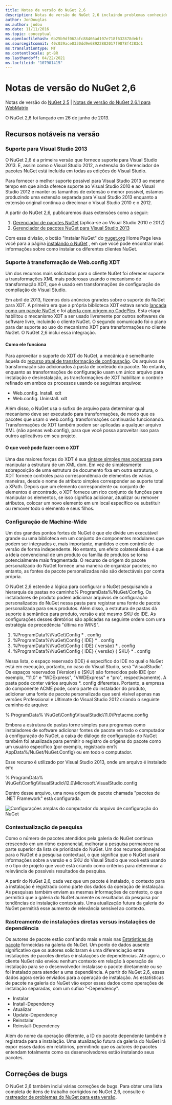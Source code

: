 ```yaml
---
title: Notas de versão do NuGet 2,6
description: Notas de versão do NuGet 2,6 incluindo problemas conhecidos, correções de bugs, recursos adicionados e DCRs.
author: JonDouglas
ms.author: jodou
ms.date: 11/11/2016
ms.topic: conceptual
ms.openlocfilehash: 6b25b9df062afc88466ad107e718f632878debfc
ms.sourcegitcommit: 40c039ace0330dd9e68922882017f9878f4283d1
ms.translationtype: MT
ms.contentlocale: pt-BR
ms.lasthandoff: 04/22/2021
ms.locfileid: "107901415"
---
```

# <a name="nuget-26-release-notes"></a>Notas de versão do NuGet 2,6

Notas de versão do [NuGet 2,5](../release-notes/nuget-2.5.md)  |  [Notas de versão do NuGet 2.6.1 para WebMatrix](../release-notes/nuget-2.6.1-for-webmatrix.md)

O NuGet 2,6 foi lançado em 26 de junho de 2013.

## <a name="notable-features-in-the-release"></a>Recursos notáveis na versão

### <a name="support-for-visual-studio-2013"></a>Suporte para Visual Studio 2013

O NuGet 2,6 é a primeira versão que fornece suporte para Visual Studio 2013. E, assim como o Visual Studio 2012, a extensão do Gerenciador de pacotes NuGet está incluída em todas as edições do Visual Studio.

Para fornecer o melhor suporte possível para Visual Studio 2013 ao mesmo tempo em que ainda oferece suporte ao Visual Studio 2010 e ao Visual Studio 2012 e manter os tamanhos de extensão o menor possível, estamos produzindo uma extensão separada para Visual Studio 2013 enquanto a extensão original continua a direcionar o Visual Studio 2010 e o 2012.

A partir do NuGet 2,6, publicaremos duas extensões como a seguir:

1. [Gerenciador de pacotes NuGet](https://marketplace.visualstudio.com/items?itemName=NuGetTeam.NuGetPackageManager) (aplica-se ao Visual Studio 2010 e 2012)
1. [Gerenciador de pacotes NuGet para Visual Studio 2013](https://marketplace.visualstudio.com/items?itemName=NuGetTeam.NuGetPackageManagerforVisualStudio2013)

Com essa divisão, o botão "instalar NuGet" do [nuget.org](https://nuget.org) Home Page leva você para a página [instalando o NuGet](../install-nuget-client-tools.md) , em que você pode encontrar mais informações sobre como instalar os diferentes clientes NuGet.

<a name="xdt"></a>

### <a name="xdt-webconfig-transformation-support"></a>Suporte à transformação de Web.config XDT

Um dos recursos mais solicitados para o cliente NuGet foi oferecer suporte a transformações XML mais poderosas usando o mecanismo de transformação XDT, que é usado em transformações de configuração de compilação do Visual Studio.

Em abril de 2013, fizemos dois anúncios grandes sobre o suporte do NuGet para XDT. A primeira era que a própria biblioteca XDT estava sendo [lançada como um pacote NuGet](https://nuget.org/packages/Microsoft.Web.Xdt) e foi [aberta com origem no CodePlex](http://xdt.codeplex.com/). Esta etapa habilitou o mecanismo XDT a ser usado livremente por outros softwares de software livre, incluindo o cliente NuGet. O segundo comunicado foi o plano para dar suporte ao uso do mecanismo XDT para transformações no cliente NuGet. O NuGet 2,6 inclui essa integração.

#### <a name="how-it-works"></a>Como ele funciona

Para aproveitar o suporte do XDT do NuGet, a mecânica é semelhante àquela do [recurso atual de transformação de configuração](../create-packages/source-and-config-file-transformations.md).
Os arquivos de transformação são adicionados à pasta de conteúdo do pacote. No entanto, enquanto as transformações de configuração usam um único arquivo para instalação e desinstalação, as transformações de XDT habilitam o controle refinado em ambos os processos usando os seguintes arquivos:

- Web.config. Install. xdt
- Web.config. Uninstall. xdt

Além disso, o NuGet usa o sufixo de arquivo para determinar qual mecanismo deve ser executado para transformações, de modo que os pacotes que usam o web.config. transformações continuarão funcionando. Transformações de XDT também podem ser aplicadas a qualquer arquivo XML (não apenas web.config), para que você possa aproveitar isso para outros aplicativos em seu projeto.

#### <a name="what-you-can-do-with-xdt"></a>O que você pode fazer com o XDT

Uma das maiores forças do XDT é sua [sintaxe simples mas poderosa](/previous-versions/aspnet/dd465326(v=vs.110)) para manipular a estrutura de um XML dom. Em vez de simplesmente sobreposição de uma estrutura de documento fixa em outra estrutura, o XDT fornece controles para correspondência de elementos de várias maneiras, desde o nome de atributo simples corresponder ao suporte total a XPath. Depois que um elemento correspondente ou conjunto de elementos é encontrado, o XDT fornece um rico conjunto de funções para manipular os elementos, se isso significa adicionar, atualizar ou remover atributos, colocar um novo elemento em um local específico ou substituir ou remover todo o elemento e seus filhos.

### <a name="machine-wide-configuration"></a>Configuração de Machine-Wide

Um dos grandes pontos fortes do NuGet é que ele divide um executável grande ou uma biblioteca em um conjunto de componentes modulares que podem ser integrados e, mais importante, mantidos e com controle de versão de forma independente. No entanto, um efeito colateral disso é que a ideia convencional de um produto ou família de produtos se torna potencialmente mais fragmentada.
O recurso de origem do pacote personalizado do NuGet fornece uma maneira de organizar pacotes; no entanto, as fontes de pacote personalizadas não são detectáveis por conta própria.

O NuGet 2,6 estende a lógica para configurar o NuGet pesquisando a hierarquia de pastas no caminho% ProgramData%/NuGet/Config. Os instaladores de produto podem adicionar arquivos de configuração personalizados do NuGet nessa pasta para registrar uma fonte de pacote personalizada para seus produtos. Além disso, a estrutura de pastas dá suporte à semântica para produto, versão e até mesmo SKU do IDE. As configurações desses diretórios são aplicadas na seguinte ordem com uma estratégia de precedência "última no WINS".

1. %ProgramData%\NuGet\Config \* . config
2. %ProgramData%\NuGet\Config \{ IDE} \* . config
3. %ProgramData%\NuGet\Config \{ IDE} \{ versão} \* . config
4. %ProgramData%\NuGet\Config \{ IDE} \{ versão} \{ SKU} \* . config

Nessa lista, o espaço reservado {IDE} é específico do IDE no qual o NuGet está em execução, portanto, no caso do Visual Studio, será "VisualStudio". Os espaços reservados {Version} e {SKU} são fornecidos pelo IDE (por exemplo, "11,0" e "WDExpress", "VWDExpress" e "pro", respectivamente). A pasta pode conter vários arquivos *. config diferentes.
Portanto, a empresa do componente ACME pode, como parte do instalador do produto, adicionar uma fonte de pacote personalizada que será visível apenas nas versões Professional e Ultimate do Visual Studio 2012 criando o seguinte caminho de arquivo:

% ProgramData% \NuGet\Config\VisualStudio\11.0\Pro\acme.config

Embora a estrutura de pastas torne simples para programas como instaladores de software adicionar fontes de pacote em todo o computador à configuração do NuGet, a caixa de diálogo de configuração do NuGet também foi atualizada para permitir o registro de origens do pacote como um usuário específico (por exemplo, registrado em% AppData%/NuGet/NuGet.Config) ou em todo o computador.

Esse recurso é utilizado por Visual Studio 2013, onde um arquivo é instalado em:

% ProgramData% \NuGet\Config\VisualStudio\12.0\Microsoft.VisualStudio.config

Dentro desse arquivo, uma nova origem de pacote chamada "pacotes de .NET Framework" está configurada.

![Configurações amplas do computador do arquivo de configuração do NuGet](./media/NuGet-Config-File-Machine-Wide.png)

### <a name="contextualizing-search"></a>Contextualização de pesquisa

Como o número de pacotes atendidos pela galeria do NuGet continua crescendo em um ritmo exponencial, melhorar a pesquisa permanece na parte superior da lista de prioridade do NuGet. Um dos recursos planejados para o NuGet é a pesquisa contextual, o que significa que o NuGet usará informações sobre a versão e o SKU do Visual Studio que você está usando e o tipo de projeto que você está criando como critérios para determinar a relevância de possíveis resultados da pesquisa.

A partir do NuGet 2,6, cada vez que um pacote é instalado, o contexto para a instalação é registrado como parte dos dados da operação de instalação.  As pesquisas também enviam as mesmas informações de contexto, o que permitirá que a galeria do NuGet aumente os resultados da pesquisa por tendências de instalação contextuais.  Uma atualização futura da galeria do NuGet permitirá esse aumento de relevância sensível ao contexto.

### <a name="tracking-direct-installs-vs-dependency-installs"></a>Rastreamento de instalações diretas versus instalações de dependência

Os autores de pacote estão confiando mais e mais nas [Estatísticas de pacote](http://blog.nuget.org/20130226/Introducing-Package-Statistics.html) fornecidas na galeria do NuGet.  Um ponto de dados ausente significativo que os autores solicitaram é uma diferenciação entre instalações de pacotes diretas e instalações de dependências.  Até agora, o cliente NuGet não enviou nenhum contexto em relação à operação de instalação para se o desenvolvedor instalasse o pacote diretamente ou se foi instalado para atender a uma dependência.
A partir do NuGet 2,6, esses dados agora serão enviados para a operação de instalação.  As estatísticas de pacote na galeria do NuGet vão expor esses dados como operações de instalação separadas, com um sufixo "-Dependency".

* Instalar
* Install-Dependency
* Atualizar
* Update-Dependency
* Reinstalar
* Reinstall-Dependency

Além do nome da operação diferente, a ID do pacote dependente também é registrada para a instalação.  Uma atualização futura da galeria do NuGet irá expor esses dados em relatórios, permitindo que os autores de pacotes entendam totalmente como os desenvolvedores estão instalando seus pacotes.

## <a name="bug-fixes"></a>Correções de bugs

O NuGet 2,6 também inclui várias correções de bugs. Para obter uma lista completa de itens de trabalho corrigidos no NuGet 2,6, consulte o [rastreador de problemas do NuGet para esta versão](https://nuget.codeplex.com/workitem/list/advanced?keyword=&status=Closed&type=All&priority=All&release=NuGet%202.6&assignedTo=All&component=All&sortField=LastUpdatedDate&sortDirection=Descending&page=0&reasonClosed=All).